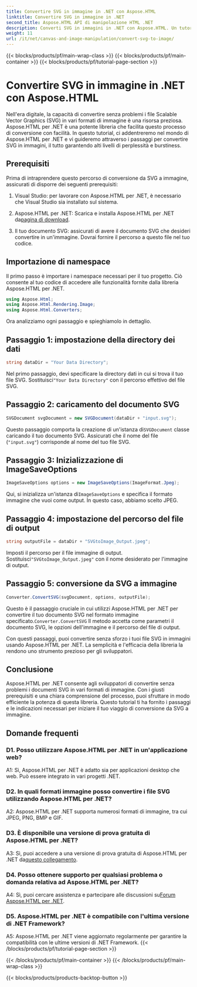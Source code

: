 ```yaml
---
title: Convertire SVG in immagine in .NET con Aspose.HTML
linktitle: Convertire SVG in immagine in .NET
second_title: Aspose.HTML API di manipolazione HTML .NET
description: Converti SVG in immagini in .NET con Aspose.HTML. Un tutorial completo per sviluppatori. Trasforma facilmente i documenti SVG nei formati JPEG, PNG, BMP e GIF.
weight: 11
url: /it/net/canvas-and-image-manipulation/convert-svg-to-image/
---
```


{{< blocks/products/pf/main-wrap-class >}}
{{< blocks/products/pf/main-container >}}
{{< blocks/products/pf/tutorial-page-section >}}

# Convertire SVG in immagine in .NET con Aspose.HTML


Nell'era digitale, la capacità di convertire senza problemi i file Scalable Vector Graphics (SVG) in vari formati di immagine è una risorsa preziosa. Aspose.HTML per .NET è una potente libreria che facilita questo processo di conversione con facilità. In questo tutorial, ci addentreremo nel mondo di Aspose.HTML per .NET e vi guideremo attraverso i passaggi per convertire SVG in immagini, il tutto garantendo alti livelli di perplessità e burstiness.

## Prerequisiti

Prima di intraprendere questo percorso di conversione da SVG a immagine, assicurati di disporre dei seguenti prerequisiti:

1. Visual Studio: per lavorare con Aspose.HTML per .NET, è necessario che Visual Studio sia installato sul sistema.

2.  Aspose.HTML per .NET: Scarica e installa Aspose.HTML per .NET da[pagina di download](https://releases.aspose.com/html/net/).

3. Il tuo documento SVG: assicurati di avere il documento SVG che desideri convertire in un'immagine. Dovrai fornire il percorso a questo file nel tuo codice.

## Importazione di namespace


Il primo passo è importare i namespace necessari per il tuo progetto. Ciò consente al tuo codice di accedere alle funzionalità fornite dalla libreria Aspose.HTML per .NET.

```csharp
using Aspose.Html;
using Aspose.Html.Rendering.Image;
using Aspose.Html.Converters;
```

Ora analizziamo ogni passaggio e spieghiamolo in dettaglio.

## Passaggio 1: impostazione della directory dei dati

```csharp
string dataDir = "Your Data Directory";
```

 Nel primo passaggio, devi specificare la directory dati in cui si trova il tuo file SVG. Sostituisci`"Your Data Directory"` con il percorso effettivo del file SVG.

## Passaggio 2: caricamento del documento SVG

```csharp
SVGDocument svgDocument = new SVGDocument(dataDir + "input.svg");
```

 Questo passaggio comporta la creazione di un'istanza di`SVGDocument` classe caricando il tuo documento SVG. Assicurati che il nome del file (`"input.svg"`) corrisponde al nome del tuo file SVG.

## Passaggio 3: Inizializzazione di ImageSaveOptions

```csharp
ImageSaveOptions options = new ImageSaveOptions(ImageFormat.Jpeg);
```

 Qui, si inizializza un'istanza di`ImageSaveOptions` e specifica il formato immagine che vuoi come output. In questo caso, abbiamo scelto JPEG.

## Passaggio 4: impostazione del percorso del file di output

```csharp
string outputFile = dataDir + "SVGtoImage_Output.jpeg";
```

Imposti il percorso per il file immagine di output. Sostituisci`"SVGtoImage_Output.jpeg"` con il nome desiderato per l'immagine di output.

## Passaggio 5: conversione da SVG a immagine

```csharp
Converter.ConvertSVG(svgDocument, options, outputFile);
```

 Questo è il passaggio cruciale in cui utilizzi Aspose.HTML per .NET per convertire il tuo documento SVG nel formato immagine specificato.`Converter.ConvertSVG` Il metodo accetta come parametri il documento SVG, le opzioni dell'immagine e il percorso del file di output.

Con questi passaggi, puoi convertire senza sforzo i tuoi file SVG in immagini usando Aspose.HTML per .NET. La semplicità e l'efficacia della libreria la rendono uno strumento prezioso per gli sviluppatori.

## Conclusione

Aspose.HTML per .NET consente agli sviluppatori di convertire senza problemi i documenti SVG in vari formati di immagine. Con i giusti prerequisiti e una chiara comprensione del processo, puoi sfruttare in modo efficiente la potenza di questa libreria. Questo tutorial ti ha fornito i passaggi e le indicazioni necessari per iniziare il tuo viaggio di conversione da SVG a immagine.

## Domande frequenti

### D1. Posso utilizzare Aspose.HTML per .NET in un'applicazione web?

A1: Sì, Aspose.HTML per .NET è adatto sia per applicazioni desktop che web. Può essere integrato in vari progetti .NET.

### D2. In quali formati immagine posso convertire i file SVG utilizzando Aspose.HTML per .NET?

A2: Aspose.HTML per .NET supporta numerosi formati di immagine, tra cui JPEG, PNG, BMP e GIF.

### D3. È disponibile una versione di prova gratuita di Aspose.HTML per .NET?

 A3: Sì, puoi accedere a una versione di prova gratuita di Aspose.HTML per .NET da[questo collegamento](https://releases.aspose.com/).

### D4. Posso ottenere supporto per qualsiasi problema o domanda relativa ad Aspose.HTML per .NET?

 A4: Sì, puoi cercare assistenza e partecipare alle discussioni su[Forum Aspose.HTML per .NET](https://forum.aspose.com/).

### D5. Aspose.HTML per .NET è compatibile con l'ultima versione di .NET Framework?

A5: Aspose.HTML per .NET viene aggiornato regolarmente per garantire la compatibilità con le ultime versioni di .NET Framework.
{{< /blocks/products/pf/tutorial-page-section >}}

{{< /blocks/products/pf/main-container >}}
{{< /blocks/products/pf/main-wrap-class >}}

{{< blocks/products/products-backtop-button >}}

